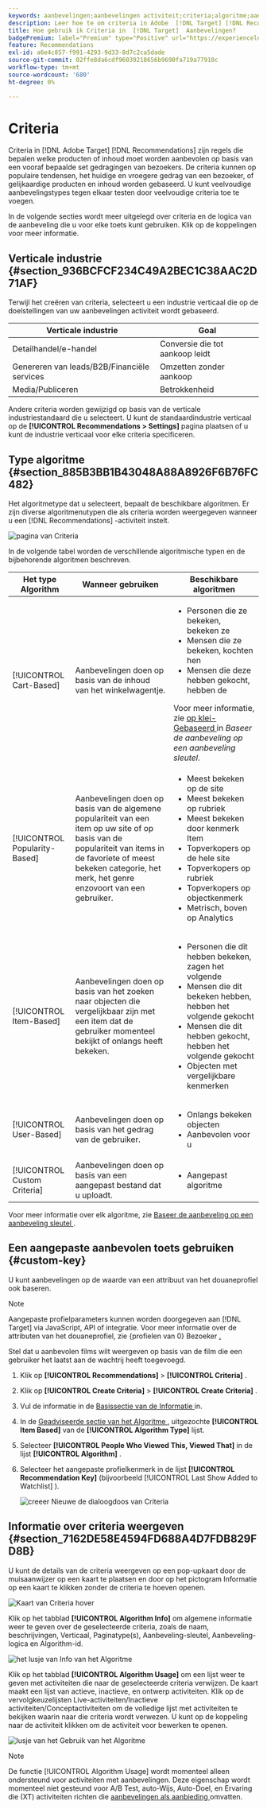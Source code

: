 ```yaml
---
keywords: aanbevelingen;aanbevelingen activiteit;criteria;algoritme;aanbeveling sleutel;douane sleutel;industrie verticaal;kleinhandel;handel;lood generatie;b2b;financiële diensten;media;het publiceren
description: Leer hoe te om criteria in Adobe  [!DNL Target] [!DNL Recommendations] te gebruiken.
title: Hoe gebruik ik Criteria in  [!DNL Target]  Aanbevelingen?
badgePremium: label="Premium" type="Positive" url="https://experienceleague.adobe.com/docs/target/using/introduction/intro.html?lang=nl-NL#premium newtab=true" tooltip="Kijk wat er in Target Premium is opgenomen."
feature: Recommendations
exl-id: a6e4c857-f991-4293-9d33-8d7c2ca5dade
source-git-commit: 02ffe8da6cdf96039218656b9690fa719a77910c
workflow-type: tm+mt
source-wordcount: '680'
ht-degree: 0%

---
```


# Criteria

Criteria in [!DNL Adobe Target] [!DNL Recommendations] zijn regels die bepalen welke producten of inhoud moet worden aanbevolen op basis van een vooraf bepaalde set gedragingen van bezoekers. De criteria kunnen op populaire tendensen, het huidige en vroegere gedrag van een bezoeker, of gelijkaardige producten en inhoud worden gebaseerd. U kunt veelvoudige aanbevelingstypes tegen elkaar testen door veelvoudige criteria toe te voegen.

In de volgende secties wordt meer uitgelegd over criteria en de logica van de aanbeveling die u voor elke toets kunt gebruiken. Klik op de koppelingen voor meer informatie.

## Verticale industrie {#section_936BCFCF234C49A2BEC1C38AAC2D71AF}

Terwijl het creëren van criteria, selecteert u een industrie verticaal die op de doelstellingen van uw aanbevelingen activiteit wordt gebaseerd.

| Verticale industrie | Goal |
|--- |--- |
| Detailhandel/e-handel | Conversie die tot aankoop leidt |
| Genereren van leads/B2B/Financiële services | Omzetten zonder aankoop |
| Media/Publiceren | Betrokkenheid |

Andere criteria worden gewijzigd op basis van de verticale industriestandaard die u selecteert. U kunt de standaardindustrie verticaal op de **[!UICONTROL Recommendations > Settings]** pagina plaatsen of u kunt de industrie verticaal voor elke criteria specificeren.

## Type algoritme {#section_885B3BB1B43048A88A8926F6B76FC482}

Het algoritmetype dat u selecteert, bepaalt de beschikbare algoritmen. Er zijn diverse algoritmenutypen die als criteria worden weergegeven wanneer u een [!DNL Recommendations] -activiteit instelt.

![ pagina van Criteria ](assets/criteria-page.png)

In de volgende tabel worden de verschillende algoritmische typen en de bijbehorende algoritmen beschreven.

| Het type Algorithm | Wanneer gebruiken | Beschikbare algoritmen |
| --- | --- | --- |
| [!UICONTROL Cart-Based] | Aanbevelingen doen op basis van de inhoud van het winkelwagentje. | <ul><li>Personen die ze bekeken, bekeken ze</li><li>Mensen die ze bekeken, kochten hen</li><li>Mensen die deze hebben gekocht, hebben de</li></ul>Voor meer informatie, zie [ op klei-Gebaseerd ](/help/main/c-recommendations/c-algorithms/base-the-recommendation-on-a-recommendation-key.md#cart-based) in *Baseer de aanbeveling op een aanbeveling sleutel*. |
| [!UICONTROL Popularity-Based] | Aanbevelingen doen op basis van de algemene populariteit van een item op uw site of op basis van de populariteit van items in de favoriete of meest bekeken categorie, het merk, het genre enzovoort van een gebruiker. | <ul><li>Meest bekeken op de site</li><li>Meest bekeken op rubriek</li><li>Meest bekeken door kenmerk Item</li><li>Topverkopers op de hele site</li><li>Topverkopers op rubriek</li><li>Topverkopers op objectkenmerk</li><li>Metrisch, boven op Analytics</li></ul> |
| [!UICONTROL Item-Based] | Aanbevelingen doen op basis van het zoeken naar objecten die vergelijkbaar zijn met een item dat de gebruiker momenteel bekijkt of onlangs heeft bekeken. | <ul><li>Personen die dit hebben bekeken, zagen het volgende</li><li>Mensen die dit bekeken hebben, hebben het volgende gekocht</li><li>Mensen die dit hebben gekocht, hebben het volgende gekocht</li><li>Objecten met vergelijkbare kenmerken</li></ul> |
| [!UICONTROL User-Based] | Aanbevelingen doen op basis van het gedrag van de gebruiker. | <ul><li>Onlangs bekeken objecten</li><li>Aanbevolen voor u</li></ul> |
| [!UICONTROL Custom Criteria] | Aanbevelingen doen op basis van een aangepast bestand dat u uploadt. | <ul><li>Aangepast algoritme</li></ul> |

Voor meer informatie over elk algoritme, zie [ Baseer de aanbeveling op een aanbeveling sleutel ](/help/main/c-recommendations/c-algorithms/base-the-recommendation-on-a-recommendation-key.md).

## Een aangepaste aanbevolen toets gebruiken {#custom-key}

U kunt aanbevelingen op de waarde van een attribuut van het douaneprofiel ook baseren.

>[!NOTE]
>
>Aangepaste profielparameters kunnen worden doorgegeven aan [!DNL Target] via JavaScript, API of integratie. Voor meer informatie over de attributen van het douaneprofiel, zie {profielen van 0} Bezoeker [.](/help/main/c-target/c-visitor-profile/visitor-profile.md)

Stel dat u aanbevolen films wilt weergeven op basis van de film die een gebruiker het laatst aan de wachtrij heeft toegevoegd.

1. Klik op **[!UICONTROL Recommendations]** > **[!UICONTROL Criteria]** .

1. Klik op **[!UICONTROL Create Criteria]** > **[!UICONTROL Create Criteria]** .

1. Vul de informatie in de [ Basissectie van de Informatie ](/help/main/c-recommendations/c-algorithms/create-new-algorithm.md#info) in.

1. In de [ Geadviseerde sectie van het Algoritme ](/help/main/c-recommendations/c-algorithms/create-new-algorithm.md#rec-algo), uitgezochte **[!UICONTROL Item Based]** van de **[!UICONTROL Algorithm Type]** lijst.

1. Selecteer **[!UICONTROL People Who Viewed This, Viewed That]** in de lijst **[!UICONTROL Algorithm]** .

1. Selecteer het aangepaste profielkenmerk in de lijst **[!UICONTROL Recommendation Key]** (bijvoorbeeld [!UICONTROL Last Show Added to Watchlist] ).

   ![ creeer Nieuwe de dialoogdoos van Criteria ](assets/custom-key1.png)

## Informatie over criteria weergeven {#section_7162DE58E4594FD688A4D7FDB829FD8B}

U kunt de details van de criteria weergeven op een pop-upkaart door de muisaanwijzer op een kaart te plaatsen en door op het pictogram Informatie op een kaart te klikken zonder de criteria te hoeven openen.

![ Kaart van Criteria hover ](/help/main/c-recommendations/c-algorithms/assets/criteria_hover.png)

Klik op het tabblad **[!UICONTROL Algorithm Info]** om algemene informatie weer te geven over de geselecteerde criteria, zoals de naam, beschrijvingen, Verticaal, Paginatype(s), Aanbeveling-sleutel, Aanbeveling-logica en Algorithm-id.

![ het lusje van Info van het Algoritme ](/help/main/c-recommendations/c-algorithms/assets/criteria_info.png)

Klik op het tabblad **[!UICONTROL Algorithm Usage]** om een lijst weer te geven met activiteiten die naar de geselecteerde criteria verwijzen. De kaart maakt een lijst van actieve, inactieve, en ontwerp activiteiten. Klik op de vervolgkeuzelijsten Live-activiteiten/Inactieve activiteiten/Conceptactiviteiten om de volledige lijst met activiteiten te bekijken waarin naar die criteria wordt verwezen. U kunt op de koppeling naar de activiteit klikken om de activiteit voor bewerken te openen.

![ lusje van het Gebruik van het Algoritme ](/help/main/c-recommendations/c-algorithms/assets/criteria_usage.png)

>[!NOTE]
>
>De functie [!UICONTROL Algorithm Usage] wordt momenteel alleen ondersteund voor activiteiten met aanbevelingen. Deze eigenschap wordt momenteel niet gesteund voor A/B Test, auto-Wijs, Auto-Doel, en Ervaring die (XT) activiteiten richten die [ aanbevelingen als aanbieding ](/help/main/c-recommendations/recommendations-as-an-offer.md) omvatten.
